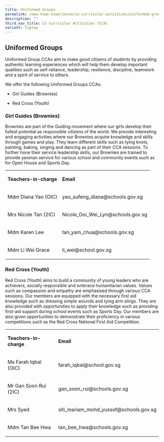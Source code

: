 ```yaml
---
title: Uniformed Groups
permalink: /new-town-experience/co-curricular-activities/uniformed-groups/
description: ""
third_nav_title: Co Curricular Activities (CCA)
variant: tiptap
---
```

<h2>Uniformed Groups</h2>
<p>Uniformed Group CCAs aim to make good citizens of students by providing
authentic learning experiences which will help them develop important qualities
such as self-reliance, leadership, resilience, discipline, teamwork and
a spirit of service to others.</p>
<p>We offer the following Uniformed Groups CCAs:</p>
<ul data-tight="true" class="tight">
<li>
<p>Girl Guides (Brownies)</p>
</li>
<li>
<p>Red Cross (Youth)</p>
</li>
</ul>
<h3><strong>Girl Guides (Brownies)</strong></h3>
<p>Brownies are part of the Guiding movement where our girls develop their
fullest potential as responsible citizens of the world. We provide interesting
and engaging activities where our Brownies acquire knowledge and skills
through games and play. They learn different skills such as tying knots,
painting, baking, singing and dancing as part of their CCA sessions. To
further hone their service leadership skills, our Brownies are trained
to provide yeoman service for various school and community events such
as for Open House and Sports Day.</p>
<table style="minWidth: 50px">
<colgroup>
<col>
<col>
</colgroup>
<tbody>
<tr>
<td rowspan="1" colspan="1">
<p><strong>Teachers-in-charge</strong>
</p>
</td>
<td rowspan="1" colspan="1">
<p><strong>Email</strong>
</p>
</td>
</tr>
<tr>
<td rowspan="1" colspan="1">
<p>Mdm Diana Yao (OIC)</p>
</td>
<td rowspan="1" colspan="1">
<p>yao_sufeng_diana@schools.gov.sg</p>
</td>
</tr>
<tr>
<td rowspan="1" colspan="1">
<p>Mrs Nicole Tan (2IC)</p>
</td>
<td rowspan="1" colspan="1">
<p>Nicole_Ooi_Wei_Lyn@schools.gov.sg</p>
</td>
</tr>
<tr>
<td rowspan="1" colspan="1">
<p>Mdm Karen Lee</p>
</td>
<td rowspan="1" colspan="1">
<p>tan_yam_chua@schools.gov.sg</p>
</td>
</tr>
<tr>
<td rowspan="1" colspan="1">
<p>Mdm Li Wei Grace</p>
</td>
<td rowspan="1" colspan="1">
<p>li_wei@school.gov.sg</p>
</td>
</tr>
</tbody>
</table>
<h3><strong>Red Cross (Youth)</strong></h3>
<p>Red Cross (Youth) aims to build a community of young leaders who are achievers,
socially responsible and embrace humanitarian values. Values such as compassion
and empathy are emphasised through various CCA sessions. Our members are
equipped with the necessary first aid knowledge such as dressing simple
wounds and tying arm slings. They are also provided with opportunities
to apply their knowledge such as providing first-aid support during school
events such as Sports Day. Our members are also given opportunities to
demonstrate their proficiency in various competitions such as the Red Cross
National First Aid Competition.</p>
<table style="minWidth: 50px">
<colgroup>
<col>
<col>
</colgroup>
<tbody>
<tr>
<td rowspan="1" colspan="1">
<p><strong>Teachers-in-charge</strong>
</p>
</td>
<td rowspan="1" colspan="1">
<p><strong>Email</strong>
</p>
</td>
</tr>
<tr>
<td rowspan="1" colspan="1">
<p>Ms Farah Iqbal (OIC)</p>
</td>
<td rowspan="1" colspan="1">
<p>farah_iqbal@school.gov.sg</p>
</td>
</tr>
<tr>
<td rowspan="1" colspan="1">
<p>Mr Gan Soon Rui (2IC)</p>
</td>
<td rowspan="1" colspan="1">
<p>gan_soon_rui@schools.gov.sg</p>
</td>
</tr>
<tr>
<td rowspan="1" colspan="1">
<p>Mrs Syed</p>
</td>
<td rowspan="1" colspan="1">
<p>siti_mariam_mohd_yussof@schools.gov.sg</p>
</td>
</tr>
<tr>
<td rowspan="1" colspan="1">
<p>Mdm Tan Bee Hwa</p>
</td>
<td rowspan="1" colspan="1">
<p>tan_bee_hwa@schools.gov.sg</p>
</td>
</tr>
</tbody>
</table>
<p></p>